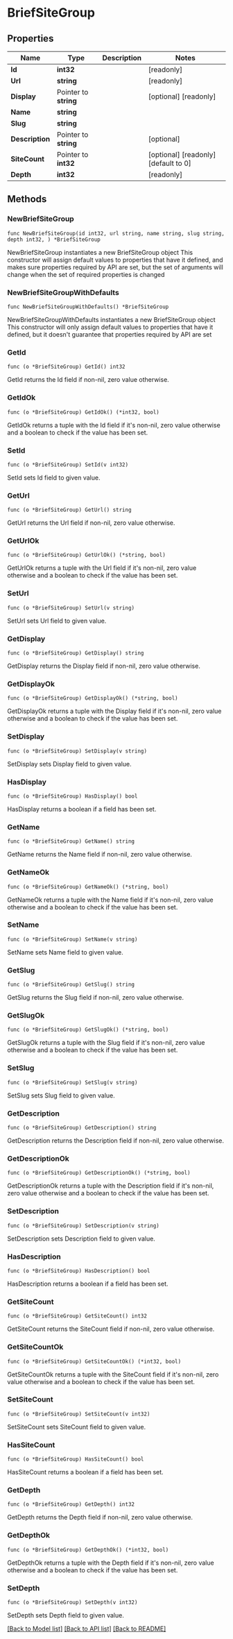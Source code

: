 # BriefSiteGroup

## Properties

Name | Type | Description | Notes
------------ | ------------- | ------------- | -------------
**Id** | **int32** |  | [readonly] 
**Url** | **string** |  | [readonly] 
**Display** | Pointer to **string** |  | [optional] [readonly] 
**Name** | **string** |  | 
**Slug** | **string** |  | 
**Description** | Pointer to **string** |  | [optional] 
**SiteCount** | Pointer to **int32** |  | [optional] [readonly] [default to 0]
**Depth** | **int32** |  | [readonly] 

## Methods

### NewBriefSiteGroup

`func NewBriefSiteGroup(id int32, url string, name string, slug string, depth int32, ) *BriefSiteGroup`

NewBriefSiteGroup instantiates a new BriefSiteGroup object
This constructor will assign default values to properties that have it defined,
and makes sure properties required by API are set, but the set of arguments
will change when the set of required properties is changed

### NewBriefSiteGroupWithDefaults

`func NewBriefSiteGroupWithDefaults() *BriefSiteGroup`

NewBriefSiteGroupWithDefaults instantiates a new BriefSiteGroup object
This constructor will only assign default values to properties that have it defined,
but it doesn't guarantee that properties required by API are set

### GetId

`func (o *BriefSiteGroup) GetId() int32`

GetId returns the Id field if non-nil, zero value otherwise.

### GetIdOk

`func (o *BriefSiteGroup) GetIdOk() (*int32, bool)`

GetIdOk returns a tuple with the Id field if it's non-nil, zero value otherwise
and a boolean to check if the value has been set.

### SetId

`func (o *BriefSiteGroup) SetId(v int32)`

SetId sets Id field to given value.


### GetUrl

`func (o *BriefSiteGroup) GetUrl() string`

GetUrl returns the Url field if non-nil, zero value otherwise.

### GetUrlOk

`func (o *BriefSiteGroup) GetUrlOk() (*string, bool)`

GetUrlOk returns a tuple with the Url field if it's non-nil, zero value otherwise
and a boolean to check if the value has been set.

### SetUrl

`func (o *BriefSiteGroup) SetUrl(v string)`

SetUrl sets Url field to given value.


### GetDisplay

`func (o *BriefSiteGroup) GetDisplay() string`

GetDisplay returns the Display field if non-nil, zero value otherwise.

### GetDisplayOk

`func (o *BriefSiteGroup) GetDisplayOk() (*string, bool)`

GetDisplayOk returns a tuple with the Display field if it's non-nil, zero value otherwise
and a boolean to check if the value has been set.

### SetDisplay

`func (o *BriefSiteGroup) SetDisplay(v string)`

SetDisplay sets Display field to given value.

### HasDisplay

`func (o *BriefSiteGroup) HasDisplay() bool`

HasDisplay returns a boolean if a field has been set.

### GetName

`func (o *BriefSiteGroup) GetName() string`

GetName returns the Name field if non-nil, zero value otherwise.

### GetNameOk

`func (o *BriefSiteGroup) GetNameOk() (*string, bool)`

GetNameOk returns a tuple with the Name field if it's non-nil, zero value otherwise
and a boolean to check if the value has been set.

### SetName

`func (o *BriefSiteGroup) SetName(v string)`

SetName sets Name field to given value.


### GetSlug

`func (o *BriefSiteGroup) GetSlug() string`

GetSlug returns the Slug field if non-nil, zero value otherwise.

### GetSlugOk

`func (o *BriefSiteGroup) GetSlugOk() (*string, bool)`

GetSlugOk returns a tuple with the Slug field if it's non-nil, zero value otherwise
and a boolean to check if the value has been set.

### SetSlug

`func (o *BriefSiteGroup) SetSlug(v string)`

SetSlug sets Slug field to given value.


### GetDescription

`func (o *BriefSiteGroup) GetDescription() string`

GetDescription returns the Description field if non-nil, zero value otherwise.

### GetDescriptionOk

`func (o *BriefSiteGroup) GetDescriptionOk() (*string, bool)`

GetDescriptionOk returns a tuple with the Description field if it's non-nil, zero value otherwise
and a boolean to check if the value has been set.

### SetDescription

`func (o *BriefSiteGroup) SetDescription(v string)`

SetDescription sets Description field to given value.

### HasDescription

`func (o *BriefSiteGroup) HasDescription() bool`

HasDescription returns a boolean if a field has been set.

### GetSiteCount

`func (o *BriefSiteGroup) GetSiteCount() int32`

GetSiteCount returns the SiteCount field if non-nil, zero value otherwise.

### GetSiteCountOk

`func (o *BriefSiteGroup) GetSiteCountOk() (*int32, bool)`

GetSiteCountOk returns a tuple with the SiteCount field if it's non-nil, zero value otherwise
and a boolean to check if the value has been set.

### SetSiteCount

`func (o *BriefSiteGroup) SetSiteCount(v int32)`

SetSiteCount sets SiteCount field to given value.

### HasSiteCount

`func (o *BriefSiteGroup) HasSiteCount() bool`

HasSiteCount returns a boolean if a field has been set.

### GetDepth

`func (o *BriefSiteGroup) GetDepth() int32`

GetDepth returns the Depth field if non-nil, zero value otherwise.

### GetDepthOk

`func (o *BriefSiteGroup) GetDepthOk() (*int32, bool)`

GetDepthOk returns a tuple with the Depth field if it's non-nil, zero value otherwise
and a boolean to check if the value has been set.

### SetDepth

`func (o *BriefSiteGroup) SetDepth(v int32)`

SetDepth sets Depth field to given value.



[[Back to Model list]](../README.md#documentation-for-models) [[Back to API list]](../README.md#documentation-for-api-endpoints) [[Back to README]](../README.md)



